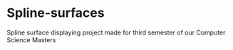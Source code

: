 # Spline-surfaces
Spline surface displaying project made for third semester of our Computer Science Masters
